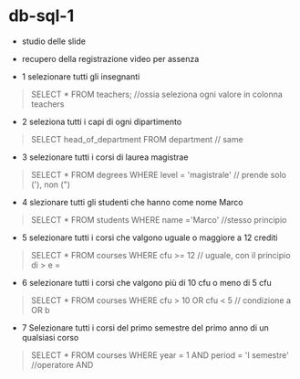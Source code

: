 # db-sql-1

- studio delle slide
- recupero della registrazione video per assenza

- 1 selezionare tutti gli insegnanti
> SELECT * FROM teachers; //ossia seleziona ogni valore in colonna teachers

- 2 seleziona tutti i capi di ogni dipartimento
> SELECT head_of_department FROM department // same

- 3 selezionare tutti i corsi di laurea magistrae
> SELECT * FROM degrees WHERE level = 'magistrale'  // prende solo ('), non (")

- 4 slezionare tutti gli studenti che hanno come nome Marco
> SELECT * FROM students WHERE name ='Marco' //stesso principio

- 5 selezionare tutti i corsi che valgono uguale o maggiore a 12 crediti
> SELECT * FROM courses WHERE cfu >= 12 // uguale, con il principio di > e =

- 6 selezionare tutti i corsi che valgono più di 10 cfu o meno di 5 cfu
> SELECT * FROM courses WHERE cfu > 10 OR cfu < 5 // condizione a OR b

- 7 Selezionare tutti i corsi del primo semestre del primo anno di un qualsiasi corso
> SELECT * FROM courses WHERE year = 1 AND period = 'I semestre'  //operatore AND
